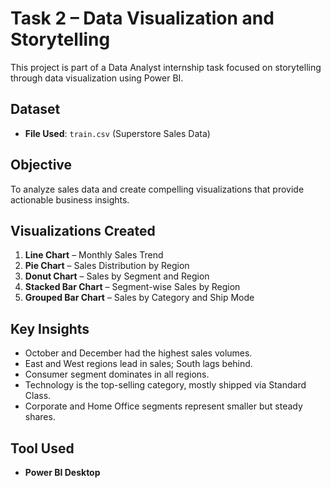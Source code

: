 # Task 2 – Data Visualization and Storytelling 

This project is part of a Data Analyst internship task focused on storytelling through data visualization using Power BI.

##  Dataset
- **File Used**: `train.csv` (Superstore Sales Data)

##  Objective
To analyze sales data and create compelling visualizations that provide actionable business insights.

##  Visualizations Created
1. **Line Chart** – Monthly Sales Trend
2. **Pie Chart** – Sales Distribution by Region
3. **Donut Chart** – Sales by Segment and Region
4. **Stacked Bar Chart** – Segment-wise Sales by Region
5. **Grouped Bar Chart** – Sales by Category and Ship Mode

##  Key Insights
- October and December had the highest sales volumes.
- East and West regions lead in sales; South lags behind.
- Consumer segment dominates in all regions.
- Technology is the top-selling category, mostly shipped via Standard Class.
- Corporate and Home Office segments represent smaller but steady shares.

##  Tool Used
- **Power BI Desktop**
